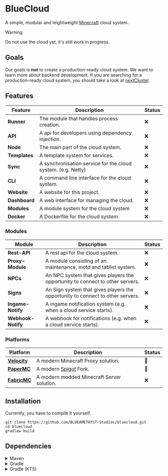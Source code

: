 # BlueCloud
A simple, modular and leightweight [Minecraft](https://minecraft.net) cloud system.

> [!WARNING]
> Do not use the cloud yet, it's still work in progress.

## Goals
Our goals is **not** to create a production-ready cloud system. We want to learn more about backend development.
If you are searching for a production-ready cloud system, you should take a look at [nextCluster](https://github.com/nextCluster/nextCluster).

## Features
| Feature       | Description                                                  | Status |
|---------------|--------------------------------------------------------------|--------|
| **Runner**    | The module that handles process creation.                    | ❌      |
| **API**       | A api for developers using dependency injection.             | ❌      |
| **Node**      | The main part of the cloud system.                           | ❌      |
| **Templates** | A template system for services.                              | ❌      |
| **Sync**      | A synchronisation service for the cloud system. (e.g. Netty) | ❌      |
| **CLI**       | A command line interface for the cloud system.               | ❌      |
| **Website**   | A website for this project.                                  | ❌      |
| **Dashboard** | A web interface for managing the cloud.                      | ❌      |
| **Modules**   | A module system for the cloud system                         | ❌      |
| **Docker**    | A Dockerfile for the cloud system.                           | ❌      |

### Modules
| Module             | Description                                                                    | Status |
|--------------------|--------------------------------------------------------------------------------|--------|
| **Rest-API**       | A rest api for the cloud system.                                               | ❌      |
| **Proxy-Module**   | A module consisting of an maintenance, motd and tablist system.                | ❌      |
| **NPCs**           | An NPC system that gives players the opportunity to connect to other servers.  | ❌      |
| **Signs**          | An Sign system that gives players the opportunity to connect to other servers. | ❌      |
| **Ingame-Notify**  | A ingame notification system (e.g. when a cloud service starts).               | ❌      |
| **Webhook-Notify** | A webhook for notifications (e.g. when a cloud service starts).                | ❌      |


### Platforms
| Platform                                             | Description                                   | Status |
|------------------------------------------------------|-----------------------------------------------|--------|
| **[Velocity](https://papermc.io/software/velocity)** | A modern Minecraft Proxy solution.            | 🚧     |
| **[PaperMC](https://papermc.io/software/paper)**     | A modern [Spigot](https://spigotmc.org) Fork. | 🚧     |
| **[FabricMC](https://fabricmc.net/)**                | A modern modded Minecraft Server solution.    | ❌      |

## Installation
Currently, you have to compile it yourself.

```shell
git clone https://github.com/BLUEAMETHYST-Studios/bluecloud.git
cd bluecloud
gradlew build
```

## Dependencies
<details>
  <summary>Maven</summary>
  
```xml
<!-- Work in progress -->
```
</details>

<details>
  <summary>Gradle</summary>
  
```groovy
// Work in progress
```
</details>

<details>
  <summary>Gradle (KTS)</summary>

```kotlin
// Work in progress
```
</details>